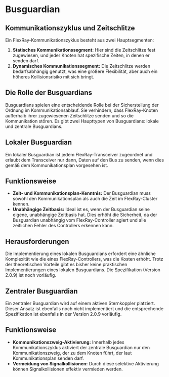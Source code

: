 # Busguardian

## Kommunikationszyklus und Zeitschlitze

Ein FlexRay-Kommunikationszyklus besteht aus zwei Hauptsegmenten:

1. **Statisches Kommunikationssegment:** Hier sind die Zeitschlitze fest zugewiesen, und jeder Knoten hat spezifische Zeiten, in denen er senden darf.
2. **Dynamisches Kommunikationssegment:** Die Zeitschlitze werden bedarfsabhängig genutzt, was eine größere Flexibilität, aber auch ein höheres Kollisionsrisiko mit sich bringt.

## Die Rolle der Busguardians

Busguardians spielen eine entscheidende Rolle bei der Sicherstellung der Ordnung im Kommunikationsablauf. Sie verhindern, dass FlexRay-Knoten außerhalb ihrer zugewiesenen Zeitschlitze senden und so die Kommunikation stören. Es gibt zwei Haupttypen von Busguardians: lokale und zentrale Busguardians.

## Lokaler Busguardian

Ein lokaler Busguardian ist jedem FlexRay-Transceiver zugeordnet und erlaubt dem Transceiver nur dann, Daten auf den Bus zu senden, wenn dies gemäß dem Kommunikationsplan vorgesehen ist.

## Funktionsweise

- **Zeit- und Kommunikationsplan-Kenntnis:** Der Busguardian muss sowohl den Kommunikationsplan als auch die Zeit im FlexRay-Cluster kennen.
- **Unabhängige Zeitbasis:** Ideal ist es, wenn der Busguardian seine eigene, unabhängige Zeitbasis hat. Dies erhöht die Sicherheit, da der Busguardian unabhängig vom FlexRay-Controller agiert und alle zeitlichen Fehler des Controllers erkennen kann.

## Herausforderungen

Die Implementierung eines lokalen Busguardians erfordert eine ähnliche Komplexität wie die eines FlexRay-Controllers, was die Kosten erhöht. Trotz der theoretischen Vorteile gibt es bisher keine praktischen Implementierungen eines lokalen Busguardians. Die Spezifikation (Version 2.0.9) ist noch vorläufig.

## Zentraler Busguardian

Ein zentraler Busguardian wird auf einem aktiven Sternkoppler platziert. Dieser Ansatz ist ebenfalls noch nicht implementiert und die entsprechende Spezifikation ist ebenfalls in der Version 2.0.9 vorläufig.

## Funktionsweise

- **Kommunikationszweig-Aktivierung:** Innerhalb jedes Kommunikationszyklus aktiviert der zentrale Busguardian nur den Kommunikationszweig, der zu dem Knoten führt, der laut Kommunikationsplan senden darf.
- **Vermeidung von Signalkollisionen:** Durch diese selektive Aktivierung können Signalkollisionen effektiv vermieden werden.
